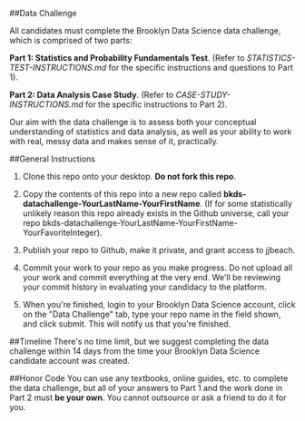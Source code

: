 ##Data Challenge

All candidates must complete the Brooklyn Data Science data challenge, which is comprised of two parts: 

**Part 1: Statistics and Probability Fundamentals Test**. (Refer to *STATISTICS-TEST-INSTRUCTIONS.md* for the 
specific instructions and questions to Part 1).

**Part 2: Data Analysis Case Study**. (Refer to *CASE-STUDY-INSTRUCTIONS.md* for the specific instructions to Part 2).

Our aim with the data challenge is to assess both your conceptual understanding of statistics and data analysis, as well as your ability to work with real, messy data and makes sense of it, practically.

##General Instructions
1. Clone this repo onto your desktop. **Do not fork this repo**.

2. Copy the contents of this repo into a new repo called **bkds-datachallenge-YourLastName-YourFirstName**. 
(If for some statistically unlikely reason this repo already exists in the Github universe, call your repo 
bkds-datachallenge-YourLastName-YourFirstName-YourFavoriteInteger).

3. Publish your repo to Github, make it private, and grant access to jjbeach.

4. Commit your work to your repo as you make progress. Do not upload all your work and commit everything at the very end. 
We'll be reviewing your commit history in evaluating your candidacy to the platform.

5. When you're finished, login to your Brooklyn Data Science account, click on the "Data Challenge" tab, 
type your repo name in the field shown, and click submit. This will notify us that you're finished.

##Timeline
There's no time limit, but we suggest completing the data challenge within 14 days from the time your Brooklyn Data Science candidate account was created. 

##Honor Code
You can use any textbooks, online guides, etc. to complete the data challenge, but all of your answers to Part 1 and the work done 
in Part 2 must **be your own**. You cannot outsource or ask a friend to do it for you.
